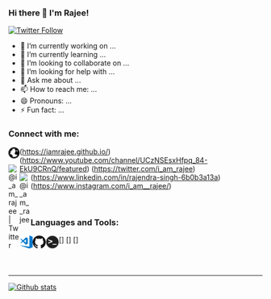 ### Hi there 👋 I'm Rajee!
[![Twitter Follow](https://img.shields.io/twitter/follow/i_am_rajee?color=1DA1F2&logo=twitter&style=for-the-badge)](https://twitter.com/intent/follow?original_referer=https%3A%2F%2Fgithub.com%2Fi_am_rajee&screen_name=i_am_rajee)

- 🔭 I’m currently working on ...
- 🌱 I’m currently learning ...
- 👯 I’m looking to collaborate on ...
- 🤔 I’m looking for help with ...
- 💬 Ask me about ...
- 📫 How to reach me: ...
- 😄 Pronouns: ...
- ⚡ Fun fact: ...

### Connect with me:

<img align="left" alt="iamrajee.github.io" width="22px" src="https://raw.githubusercontent.com/iconic/open-iconic/master/svg/globe.svg" />(https://iamrajee.github.io/)
<img align="left" alt="" width="22px" src="https://cdn.jsdelivr.net/npm/simple-icons@v3/icons/youtube.svg" />(https://www.youtube.com/channel/UCzNSEsxHfpq_84-EkU9CRnQ/featured)
<img align="left" alt="@i_am_rajee | Twitter" width="22px" src="https://cdn.jsdelivr.net/npm/simple-icons@v3/icons/twitter.svg" />(https://twitter.com/i_am_rajee)
<img align="left" alt="" width="22px" src="https://cdn.jsdelivr.net/npm/simple-icons@v3/icons/linkedin.svg" />(https://www.linkedin.com/in/rajendra-singh-6b0b3a13a)
<img align="left" alt="@i_am__rajee" width="22px" src="https://cdn.jsdelivr.net/npm/simple-icons@v3/icons/instagram.svg" />(https://www.instagram.com/i_am__rajee/)

<br />

### Languages and Tools:

[<img align="left" alt="Visual Studio Code" width="26px" src="https://raw.githubusercontent.com/github/explore/80688e429a7d4ef2fca1e82350fe8e3517d3494d/topics/visual-studio-code/visual-studio-code.png" />]
[<img align="left" alt="GitHub" width="26px" src="https://raw.githubusercontent.com/github/explore/78df643247d429f6cc873026c0622819ad797942/topics/github/github.png" />]
[<img align="left" alt="Terminal" width="26px" src="https://raw.githubusercontent.com/github/explore/80688e429a7d4ef2fca1e82350fe8e3517d3494d/topics/terminal/terminal.png" />]

<br />
<br />

---

[![Github stats](https://github-readme-stats.vercel.app/api?username=iamrajee&count_private=true&show_icons=true&theme=cobalt)](https://github.com/iamrajee/iamrajee)
